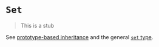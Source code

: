 # `Set`

> This is a stub

See [prototype-based inheritance][concept-prototype-inheritance] and the general [`set` type][type-set].

[concept-prototype-inheritance]: ../info/prototype_inheritance.md
[type-set]: ../../../../reference/types/set.md
